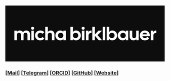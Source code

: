 [![michabirklbauer.me](https://github.com/michabirklbauer/michabirklbauer.me/raw/master/public/og.png)](https://michabirklbauer.me)

### [[Mail](mailto:micha.birklbauer@gmail.com)] [[Telegram](https://telegram.me/micha_birklbauer)] [[ORCID](https://orcid.org/0009-0005-1051-179X)] [[GitHub](https://github.com/michabirklbauer)] [[Website](https://michabirklbauer.me)]
